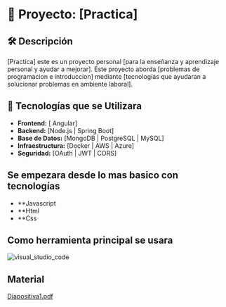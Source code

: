 # 📌 Proyecto: [Practica]

## 🛠️ Descripción
[Practica] este es un proyecto personal [para la enseñanza y aprendizaje personal y ayudar a mejorar]. Este proyecto aborda [problemas de programacion e introduccion] mediante [tecnologías que ayudaran a solucionar problemas en ambiente laboral].

## 🚀 Tecnologías que se Utilizara
- **Frontend:** [ Angular]
- **Backend:** [Node.js | Spring Boot]
- **Base de Datos:** [MongoDB | PostgreSQL | MySQL]
- **Infraestructura:** [Docker  | AWS | Azure]
- **Seguridad:** [OAuth | JWT | CORS]


## Se empezara desde lo mas basico con tecnologías
- **Javascript
- **Html
- **Css

## Como herramienta principal se usara

![visual_studio_code](https://ubuntu.com/wp-content/uploads/c9f4/visualstudio_code-card.png)

## Material
[Diapositiva1.pdf](Diapositiva/Clase1.pdf)